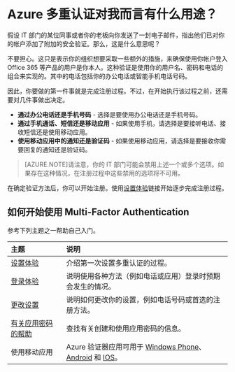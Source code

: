 <properties 
	pageTitle="Azure Multi-Factor Authentication 对我而言有什么用途？" 
	description="本 Azure Multi-Factor Authentication 页面将会帮助你的最终用户开始使用 Azure Multi-Factor Authentication。" 
	services="multi-factor-authentication" 
	documentationCenter="" 
	authors="billmath" 
	manager="terrylan" 
	editor="bryanla"/>

<tags 
	ms.service="multi-factor-authentication"  
	ms.date="06/30/2015" 
	wacn.date="09/15/2015"/>



# Azure 多重认证对我而言有什么用途？

假设 IT 部门的某位同事或者你的老板向你发送了一封电子邮件，指出他们已对你的帐户添加了附加的安全验证。那么，这是什么意思呢？

不要担心。这只是表示你的组织想要采取一些额外的措施，来确保使用你帐户登入 Office 365 等产品的用户是你本人。这种验证是使用你的用户名、密码和电话的组合来实现的。其中的电话包括你的办公电话或智能手机电话号码。

因此，你要做的第一件事就是完成注册过程。不过，在开始执行该过程之前，还需要对几件事做出决定。

- **通过办公电话还是手机号码** - 选择是要使用办公电话还是手机号码。
- **通过手机通话、短信还是移动应用** - 如果使用手机，请选择是要接听电话、接收短信还是使用移动应用。
- **使用移动应用中的通知还是验证码** - 如果使用移动应用，请选择是要接收你需要回复的通知还是验证码。

> [AZURE.NOTE]请注意，你的 IT 部门可能会禁用上述一个或多个选项。如果存在这种情况，在注册过程中这些禁用的选项将不可用。

在确定验证方法后，你可以开始注册。使用[设置体验](/documentation/articles/multi-factor-authentication-end-user-first-time)链接开始逐步完成注册过程。


## 如何开始使用 Multi-Factor Authentication

参考下列主题之一帮助自己入门。

主题|说明
:------------- | :------------- | 
[设置体验](/documentation/articles/multi-factor-authentication-end-user-first-time)| 介绍第一次设置多重认证的过程。
[登录体验](/documentation/articles/multi-factor-authentication-end-user-signin)|说明使用各种方法（例如电话或应用）登录时预期会发生的情况。
[更改设置](/documentation/articles/multi-factor-authentication-end-user-manage-settings)|说明如何更改你的设置，例如电话号码或首选的注册方法。
[有关应用密码的帮助](/documentation/articles/multi-factor-authentication-end-user-app-passwords)| 查找有关创建和使用应用密码的信息。
使用移动应用|Azure 验证器应用可用于 [Windows Phone](http://www.windowsphone.com/zh-cn/store/app/azure-authenticator/03a5b2bf-6066-418f-b569-e8aecbc06e50)、[Android](https://play.google.com/store/apps/details?id=com.azure.authenticator) 和 [IOS](https://itunes.apple.com/us/app/azure-authenticator/id983156458)。

 

<!---HONumber=69-->
